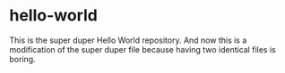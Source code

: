 # hello-world
This is the super duper Hello World repository.
And now this is a modification of the super duper file because having two identical files is boring.
